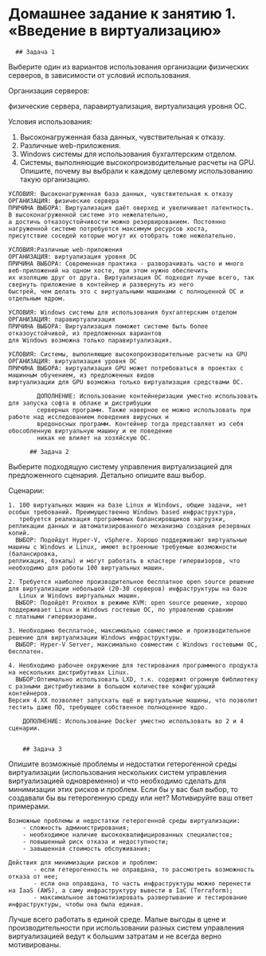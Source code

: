 
# Домашнее задание к занятию 1. «Введение в виртуализацию»
        
      ## Задача 1
Выберите один из вариантов использования организации физических серверов, в зависимости от условий использования.

Организация серверов:

  физические сервера,
  паравиртуализация,
  виртуализация уровня ОС.
  
Условия использования:
  1. Высоконагруженная база данных, чувствительная к отказу.
  2. Различные web-приложения.
  3. Windows системы для использования бухгалтерским отделом.
  4. Системы, выполняющие высокопроизводительные расчеты на GPU.
Опишите, почему вы выбрали к каждому целевому использованию такую организацию.
```
УСЛОВИЯ: Высоконагруженная база данных, чувствительная к отказу	
ОРГАНИЗАЦИЯ: физические сервера
ПРИЧИНА ВЫБОРА: Виртуализация даёт оверхед и увеличивает латентность. В высоконагруженной системе это нежелательно,
а достичь отказоустойчивости можно резервированием. Постоянно нагруженной системе потребуется максимум ресурсов хоста,
присутствие соседей которые могут их отобрать тоже нежелательно.
```
```
УСЛОВИЯ:Различные web-приложения	
ОРГАНИЗАЦИЯ: виртуализация уровня ОС	
ПРИЧИНА ВЫБОРА: Современная практика - разворачивать часто и много веб-приложений на одном хосте, при этом нужно обеспечить
их изоляцию друг от друга. Виртуализация ОС подходит лучше всего, так свернуть приложение в контейнер и развернуть из него
быстрей, чем делать это с виртуальными машинами с полноценной ОС и отдельным ядром.
```
```
УСЛОВИЯ: Windows системы для использования бухгалтерским отделом	
ОРГАНИЗАЦИЯ: паравиртуализация	
ПРИЧИНА ВЫБОРА: Виртуализация поможет системе быть более отказоустойчивой, из предложенных вариантов
для Windows возможна только паравиртуализация.
```
```
УСЛОВИЯ: Системы, выполняющие высокопроизводительные расчеты на GPU
ОРГАНИЗАЦИЯ: виртуализация уровня ОС	
ПРИЧИНА ВЫБОРА: виртуализация GPU может потребоваться в проектах с машинным обучением, из предложенных видов
виртуализации для GPU возможна только виртуализация средствами ОС.
```
```
        ДОПОЛНЕНИЕ: Использование контейнеризации уместно использовать для запуска софта в облаке и дистрибуции 
        серверных программ. Также наверное ее можно использовать при работе над исследованием поведения вирусных и 
        вредоносных программ. Контейнер тогда представляет из себя обособленную виртуальную машину и ее поведение 
        никак не влияет на хозяйскую ОС.
```

          ## Задача 2
Выберите подходящую систему управления виртуализацией для предложенного сценария. Детально опишите ваш выбор.

Сценарии:
```
1. 100 виртуальных машин на базе Linux и Windows, общие задачи, нет особых требований. Преимущественно Windows based инфраструктура,
   требуется реализация программных балансировщиков нагрузки, репликации данных и автоматизированного механизма создания резервных копий.
  ВЫБОР: Подойдут Hyper-V, vSphere. Хорошо поддерживают виртуальные машины с Windows и Linux, имеют встроенные требуемые возможности (балансировка,
репликация, бэкапы) и могут работать в кластере гипервизоров, что необходимо для работы 100 виртуальных машин.
```
```
2. Требуется наиболее производительное бесплатное open source решение для виртуализации небольшой (20-30 серверов) инфраструктуры на базе
   Linux и Windows виртуальных машин.
  ВЫБОР: Подойдёт Proxmox в режиме KVM: open source решение, хорошо поддерживает Linux и Windows гостевые ОС, по управлению сравним
с платными гипервизорами.
```
```
3. Необходимо бесплатное, максимально совместимое и производительное решение для виртуализации Windows инфраструктуры.
  ВЫБОР: Hyper-V Server, максимально совместим c Windows гостевыми ОС, бесплатен.
```
```
4. Необходимо рабочее окружение для тестирования программного продукта на нескольких дистрибутивах Linux.
  ВЫБОР:Оптимально использовать LXD, т.к. содержит огромную библиотеку с разными дистрибутивами в большом количестве конфигураций контейнеров.
Версия 4.XX позволяет запускать ещё и виртуальные машины, что позволит тестить даже ПО, требующее собственное полноценное ядро.
```
        ДОПОЛНЕНИЕ: Использование Docker уместно использовать во 2 и 4 сценарии.
        
        
        ## Задача 3
  Опишите возможные проблемы и недостатки гетерогенной среды виртуализации (использования нескольких систем управления виртуализацией одновременно) и что необходимо сделать для минимизации этих рисков и проблем. Если бы у вас был выбор, то создавали бы вы гетерогенную среду или нет? Мотивируйте ваш ответ примерами.
```
Возможные проблемы и недостатки гетерогенной среды виртуализации:
    - сложность администрирования;
    - необходимое наличие высококвалифицированных специалистов;
    - повышенный риск отказа и недоступности;
    - завышенная стоимость обслуживания;
```
```
Действия для минимизации рисков и проблем:
       - если гетерогенность не оправдана, то рассмотреть возможность отказа от нее;
       - если она оправдана, то часть инфраструктуры можно перенести на IaaS (AWS), а саму инфраструктуру вывести в IaC (Terraform);
       - максимальное автоматизировать развертывание и тестирование инфраструктуры, чтобы она была единая.
```
Лучше всего работать в единой среде. Малые выгоды в цене и производительности при использовании разных систем управления виртуализацией ведут
к большим затратам и не всегда верно мотивированы.
